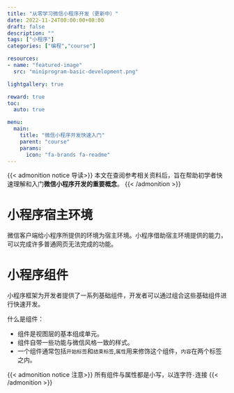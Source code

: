 ```yaml
---
title: "从零学习微信小程序开发（更新中）"
date: 2022-11-24T00:00:00+08:00
draft: false
description: ""
tags: ["小程序"]
categories: ["编程","course"]

resources:
- name: "featured-image"
  src: "miniprogram-basic-development.png"

lightgallery: true

reward: true
toc:
  auto: true

menu:
  main:
    title: "微信小程序开发快速入门"
    parent: "course"
    params:
      icon: "fa-brands fa-readme"
---
```


{{< admonition notice 导读>}}
本文在查阅参考相关资料后，旨在帮助初学者快速理解和入门**微信小程序开发的重要概念**。
{{< /admonition >}}

# 小程序宿主环境

微信客户端给小程序所提供的环境为宿主环境。小程序借助宿主环境提供的能力，可以完成许多普通网页无法完成的功能。

# 小程序组件

小程序框架为开发者提供了一系列基础组件，开发者可以通过组合这些基础组件进行快速开发。


什么是组件：

- 组件是视图层的基本组成单元。
- 组件自带一些功能与微信风格一致的样式。
- 一个组件通常包括`开始标签`和`结束标签`,`属性`用来修饰这个组件，`内容`在两个标签之内。


{{< admonition notice 注意>}}
所有组件与属性都是小写，以连字符`-`连接
{{< /admonition >}}
